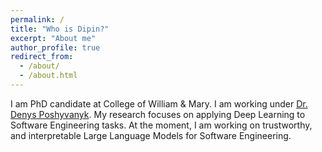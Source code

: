 ```yaml
---
permalink: /
title: "Who is Dipin?"
excerpt: "About me"
author_profile: true
redirect_from: 
  - /about/
  - /about.html
---
```



I am PhD candidate at College of William & Mary. I am working under [Dr. Denys Poshyvanyk](https://www.cs.wm.edu/~denys/). My research focuses on applying Deep Learning to Software Engineering tasks. At the moment, I am working on trustworthy, and interpretable Large Language Models for Software Engineering.